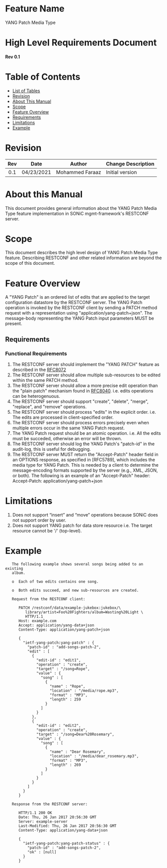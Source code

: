 # Feature Name
YANG Patch Media Type
# High Level Requirements Document
#### Rev 0.1

# Table of Contents
  * [List of Tables](#list-of-tables)
  * [Revision](#revision)
  * [About This Manual](#about-this-manual)
  * [Scope](#scope)
  * [Feature Overview](#feature-overview)
  * [Requirements](#requirements)
  * [Limitations](#limitations) 
  * [Example](#example) 
  
# Revision
| Rev |     Date    |       Author       | Change Description                |
|:---:|:-----------:|:------------------:|-----------------------------------|
| 0.1 | 04/23/2021  |   Mohammed Faraaz  | Initial version                   |

# About this Manual
This document provides general information about the YANG Patch Media Type feature implementation in SONiC mgmt-framework's RESTCONF server.
# Scope
This document describes the high level design of YANG Patch Media Type feature. Describing RESTCONF and other related information are beyond the scope of this document.

# Feature Overview
A "YANG Patch" is an ordered list of edits that are applied to the target configuration datastore by the RESTCONF server.
The YANG Patch operation is invoked by the RESTCONF client by sending a PATCH method request with a representation using 
"application/yang-patch+json". The message-body representing the YANG Patch input parameters MUST be present.

## Requirements

### Functional Requirements

1. The RESTCONF server should implement the "YANG PATCH" feature as described in the [RFC8072](https://tools.ietf.org/html/rfc8072)
2. The RESTCONF server should allow multiple sub-resources to be edited within the same PATCH method.
3. The RESTCONF server should allow a more precise edit operation than the "plain patch" mechanism found in [RFC8040](https://tools.ietf.org/html/rfc8040). i.e. edits operations can be heterogenuous.
4. The RESTCONF server should support "create", "delete", "merge", "replace", and "remove" operations.
5. The RESTCONF server should process "edits" in the explicit order. i.e. The edits are processed in client-specified order.
6. The RESTCONF server should process errors precisely even when multiple errors occur in the same YANG Patch request.
7. The YANG Patch request should be an atomic operation. i.e. All the edits must be succeded, otherwise an error will be thrown.
8. The RESTCONF server should log the YANG Patch's "patch-id" in the audit-log, this is useful for debugging.
9. The RESTCONF server MUST return the "Accept-Patch" header field in an OPTIONS response, as specified in [RFC5789], which includes the media type for YANG Patch.  This is needed by a client to determine the message-encoding formats supported by the server (e.g., XML, JSON, or both).
   The following is an example of an "Accept-Patch" header:
   Accept-Patch: application/yang-patch+json

# Limitations

1. Does not support “insert” and “move” operations because SONiC does not support order by user.
2. Does not support YANG patch for data store resource i.e. The target resource cannot be '/' (top-level).

# Example

```
   The following example shows several songs being added to an existing
   album.

   o  Each of two edits contains one song.

   o  Both edits succeed, and new sub-resources are created.

   Request from the RESTCONF client:

      PATCH /restconf/data/example-jukebox:jukebox/\
         library/artist=Foo%20Fighters/album=Wasting%20Light \
         HTTP/1.1
      Host: example.com
      Accept: application/yang-data+json
      Content-Type: application/yang-patch+json

      {
        "ietf-yang-patch:yang-patch" : {
          "patch-id" : "add-songs-patch-2",
          "edit" : [
            {
              "edit-id" : "edit1",
              "operation" : "create",
              "target" : "/song=Rope",
              "value" : {
                "song" : [
                  {
                    "name" : "Rope",
                    "location" : "/media/rope.mp3",
                    "format" : "MP3",
                    "length" : 259
                  }
                ]
              }
            },
            {
              "edit-id" : "edit2",
              "operation" : "create",
              "target" : "/song=Dear%20Rosemary",
              "value" : {
                "song" : [
                  {
                    "name" : "Dear Rosemary",
                    "location" : "/media/dear_rosemary.mp3",
                    "format" : "MP3",
                    "length" : 269
                  }
                ]
              }
            }
          ]
        }
      }

   Response from the RESTCONF server:

      HTTP/1.1 200 OK
      Date: Thu, 26 Jan 2017 20:56:30 GMT
      Server: example-server
      Last-Modified: Thu, 26 Jan 2017 20:56:30 GMT
      Content-Type: application/yang-data+json

      {
        "ietf-yang-patch:yang-patch-status" : {
          "patch-id" : "add-songs-patch-2",
          "ok" : [null]
        }
      }            
```

